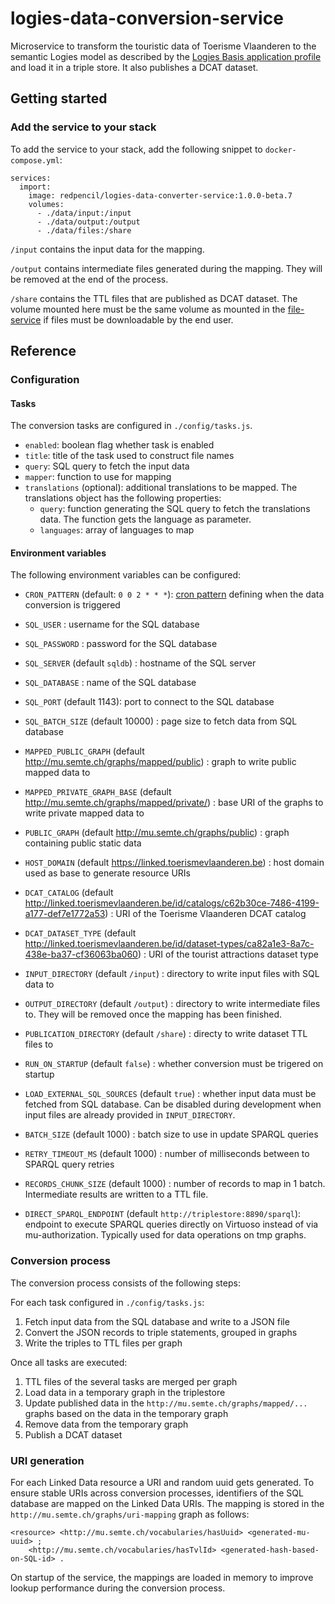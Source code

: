 # logies-data-conversion-service
Microservice to transform the touristic data of Toerisme Vlaanderen to the semantic Logies model as described by the [Logies Basis application profile](https://data.vlaanderen.be/doc/applicatieprofiel/logies-basis/) and load it in a triple store. It also publishes a DCAT dataset.

## Getting started
### Add the service to your stack
To add the service to your stack, add the following snippet to `docker-compose.yml`:

```
services:
  import:
    image: redpencil/logies-data-converter-service:1.0.0-beta.7
    volumes:
      - ./data/input:/input
      - ./data/output:/output
      - ./data/files:/share
```

`/input` contains the input data for the mapping.

`/output` contains intermediate files generated during the mapping. They will be removed at the end of the process.

`/share` contains the TTL files that are published as DCAT dataset. The volume mounted here must be the same volume as mounted in the [file-service](https://github.com/mu-semtech/file-service) if files must be downloadable by the end user.

## Reference
### Configuration
#### Tasks
The conversion tasks are configured in `./config/tasks.js`. 

* `enabled`: boolean flag whether task is enabled
* `title`: title of the task used to construct file names
* `query`: SQL query to fetch the input data
* `mapper`: function to use for mapping
* `translations` (optional): additional translations to be mapped. The translations object has the following properties:
  * `query`: function generating the SQL query to fetch the translations data. The function gets the language as parameter.
  * `languages`: array of languages to map

#### Environment variables
The following environment variables can be configured:
* `CRON_PATTERN` (default: `0 0 2 * * *`): [cron pattern](https://www.npmjs.com/package/cron#available-cron-patterns) defining when the data conversion is triggered

* `SQL_USER` : username for the SQL database
* `SQL_PASSWORD` : password for the SQL database 
* `SQL_SERVER` (default `sqldb`) : hostname of the SQL server
* `SQL_DATABASE` : name of the SQL database
* `SQL_PORT` (default 1143): port to connect to the SQL database
* `SQL_BATCH_SIZE` (default 10000) : page size to fetch data from SQL database

* `MAPPED_PUBLIC_GRAPH` (default http://mu.semte.ch/graphs/mapped/public) : graph to write public mapped data to
* `MAPPED_PRIVATE_GRAPH_BASE` (default http://mu.semte.ch/graphs/mapped/private/) : base URI of the graphs to write private mapped data to
* `PUBLIC_GRAPH` (default http://mu.semte.ch/graphs/public) : graph containing public static data
* `HOST_DOMAIN` (default https://linked.toerismevlaanderen.be) : host domain used as base to generate resource URIs

* `DCAT_CATALOG` (default http://linked.toerismevlaanderen.be/id/catalogs/c62b30ce-7486-4199-a177-def7e1772a53) : URI of the Toerisme Vlaanderen DCAT catalog
* `DCAT_DATASET_TYPE` (default http://linked.toerismevlaanderen.be/id/dataset-types/ca82a1e3-8a7c-438e-ba37-cf36063ba060) : URI of the tourist attractions dataset type 

* `INPUT_DIRECTORY` (default `/input`) : directory to write input files with SQL data to
* `OUTPUT_DIRECTORY` (default `/output`) : directory to write intermediate files to. They will be removed once the mapping has been finished.
* `PUBLICATION_DIRECTORY` (default `/share`) : directy to write dataset TTL files to

* `RUN_ON_STARTUP` (default `false`) : whether conversion must be trigered on startup
* `LOAD_EXTERNAL_SQL_SOURCES` (default `true`) : whether input data must be fetched from SQL database. Can be disabled during development when input files are already provided in `INPUT_DIRECTORY`.

* `BATCH_SIZE` (default 1000) : batch size to use in update SPARQL queries
* `RETRY_TIMEOUT_MS` (default 1000) : number of milliseconds between to SPARQL query retries
* `RECORDS_CHUNK_SIZE` (default 1000) : number of records to map in 1 batch. Intermediate results are written to a TTL file.
* `DIRECT_SPARQL_ENDPOINT` (default `http://triplestore:8890/sparql`): endpoint to execute SPARQL queries directly on Virtuoso instead of via mu-authorization. Typically used for data operations on tmp graphs.

### Conversion process
The conversion process consists of the following steps:

For each task configured in `./config/tasks.js`:
1. Fetch input data from the SQL database and write to a JSON file
2. Convert the JSON records to triple statements, grouped in graphs
3. Write the triples to TTL files per graph

Once all tasks are executed:
1. TTL files of the several tasks are merged per graph
2. Load data in a temporary graph in the triplestore
3. Update published data in the `http://mu.semte.ch/graphs/mapped/...` graphs based on the data in the temporary graph
4. Remove data from the temporary graph
5. Publish a DCAT dataset

### URI generation
For each Linked Data resource a URI and random uuid gets generated. To ensure stable URIs across conversion processes, identifiers of the SQL database are mapped on the Linked Data URIs. The mapping is stored in the `http://mu.semte.ch/graphs/uri-mapping` graph as follows:

```
<resource> <http://mu.semte.ch/vocabularies/hasUuid> <generated-mu-uuid> ; 
    <http://mu.semte.ch/vocabularies/hasTvlId> <generated-hash-based-on-SQL-id> .
```

On startup of the service, the mappings are loaded in memory to improve lookup performance during the conversion process.
